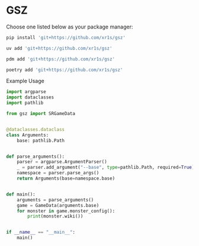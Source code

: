 # GSZ

Choose one listed below as your package manager:

```bash
pip install 'git+https://github.com/xr1s/gsz'
```

```bash
uv add 'git+https://github.com/xr1s/gsz'
```

```bash
pdm add 'git+https://github.com/xr1s/gsz'
```

```bash
poetry add 'git+https://github.com/xr1s/gsz'
```

Example Usage


```python
import argparse
import dataclasses
import pathlib

from gsz import SRGameData


@dataclasses.dataclass
class Arguments:
    base: pathlib.Path


def parse_arguments():
    parser = argparse.ArgumentParser()
    _ = parser.add_argument("--base", type=pathlib.Path, required=True)
    namespace = parser.parse_args()
    return Arguments(base=namespace.base)


def main():
    arguments = parse_arguments()
    game = GameData(arguments.base)
    for monster in game.monster_config():
        print(monster.wiki())


if __name__ == "__main__":
    main()
```
